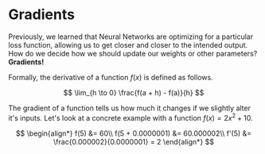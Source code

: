 # Gradients

Previously, we learned that Neural Networks are optimizing for
a particular loss function, allowing us to get closer and closer
to the intended output. How do we decide how we should update our
weights or other parameters? **Gradients!**

Formally, the derivative of a function $f(x)$ is defined
as follows.

$$
\lim_{h \to 0} \frac{f(a + h) - f(a)}{h}
$$

The gradient of a function tells us how much it changes if we slightly
alter it's inputs. Let's look at a concrete example with a function $f(x) = 2x^2 + 10$.

$$
\begin{align*}
f(5) &= 60\\
f(5 + 0.0000001) &= 60.000002\\
f'(5) &= \frac{0.000002}{0.0000001} = 2
\end{align*}
$$